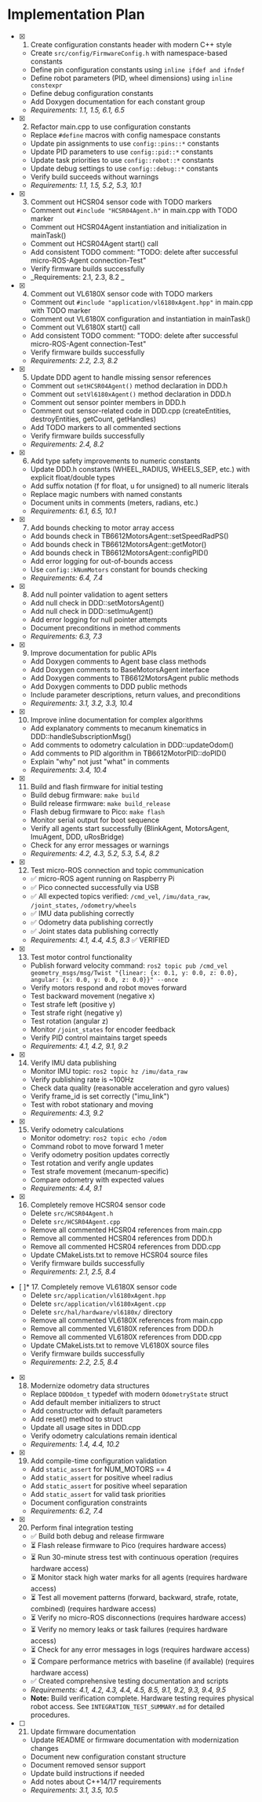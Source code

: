 # Implementation Plan

- [x] 1. Create configuration constants header with modern C++ style
  - Create `src/config/FirmwareConfig.h` with namespace-based constants
  - Define pin configuration constants using `inline ifdef and ifndef`
  - Define robot parameters (PID, wheel dimensions) using `inline constexpr`
  - Define debug configuration constants
  - Add Doxygen documentation for each constant group
  - _Requirements: 1.1, 1.5, 6.1, 6.5_

- [x] 2. Refactor main.cpp to use configuration constants
  - Replace `#define` macros with config namespace constants
  - Update pin assignments to use `config::pins::*` constants
  - Update PID parameters to use `config::pid::*` constants
  - Update task priorities to use `config::robot::*` constants
  - Update debug settings to use `config::debug::*` constants
  - Verify build succeeds without warnings
  - _Requirements: 1.1, 1.5, 5.2, 5.3, 10.1_

- [x] 3. Comment out HCSR04 sensor code with TODO markers
  - Comment out `#include "HCSR04Agent.h"` in main.cpp with TODO marker
  - Comment out HCSR04Agent instantiation and initialization in mainTask()
  - Comment out HCSR04Agent start() call
  - Add consistent TODO comment: "TODO: delete after successful micro-ROS-Agent connection-Test"
  - Verify firmware builds successfully
  - _Requirements: 2.1, 2.3, 8.2  _

- [x] 4. Comment out VL6180X sensor code with TODO markers
  - Comment out `#include "application/vl6180xAgent.hpp"` in main.cpp with TODO marker
  - Comment out VL6180X configuration and instantiation in mainTask()
  - Comment out VL6180X start() call
  - Add consistent TODO comment: "TODO: delete after successful micro-ROS-Agent connection-Test"
  - Verify firmware builds successfully
  - _Requirements: 2.2, 2.3, 8.2_

- [x] 5. Update DDD agent to handle missing sensor references
  - Comment out `setHCSR04Agent()` method declaration in DDD.h
  - Comment out `setVl6180xAgent()` method declaration in DDD.h
  - Comment out sensor pointer members in DDD.h
  - Comment out sensor-related code in DDD.cpp (createEntities, destroyEntities, getCount, getHandles)
  - Add TODO markers to all commented sections
  - Verify firmware builds successfully
  - _Requirements: 2.4, 8.2_

- [x] 6. Add type safety improvements to numeric constants
  - Update DDD.h constants (WHEEL_RADIUS, WHEELS_SEP, etc.) with explicit float/double types
  - Add suffix notation (f for float, u for unsigned) to all numeric literals
  - Replace magic numbers with named constants
  - Document units in comments (meters, radians, etc.)
  - _Requirements: 6.1, 6.5, 10.1_

- [x] 7. Add bounds checking to motor array access
  - Add bounds check in TB6612MotorsAgent::setSpeedRadPS()
  - Add bounds check in TB6612MotorsAgent::getMotor()
  - Add bounds check in TB6612MotorsAgent::configPID()
  - Add error logging for out-of-bounds access
  - Use `config::kNumMotors` constant for bounds checking
  - _Requirements: 6.4, 7.4_

- [x] 8. Add null pointer validation to agent setters
  - Add null check in DDD::setMotorsAgent()
  - Add null check in DDD::setImuAgent()
  - Add error logging for null pointer attempts
  - Document preconditions in method comments
  - _Requirements: 6.3, 7.3_

- [x] 9. Improve documentation for public APIs
  - Add Doxygen comments to Agent base class methods
  - Add Doxygen comments to BaseMotorsAgent interface
  - Add Doxygen comments to TB6612MotorsAgent public methods
  - Add Doxygen comments to DDD public methods
  - Include parameter descriptions, return values, and preconditions
  - _Requirements: 3.1, 3.2, 3.3, 10.4_

- [x] 10. Improve inline documentation for complex algorithms
  - Add explanatory comments to mecanum kinematics in DDD::handleSubscriptionMsg()
  - Add comments to odometry calculation in DDD::updateOdom()
  - Add comments to PID algorithm in TB6612MotorPID::doPID()
  - Explain "why" not just "what" in comments
  - _Requirements: 3.4, 10.4_

- [x] 11. Build and flash firmware for initial testing
  - Build debug firmware: `make build`
  - Build release firmware: `make build_release`
  - Flash debug firmware to Pico: `make flash`
  - Monitor serial output for boot sequence
  - Verify all agents start successfully (BlinkAgent, MotorsAgent, ImuAgent, DDD, uRosBridge)
  - Check for any error messages or warnings
  - _Requirements: 4.2, 4.3, 5.2, 5.3, 5.4, 8.2_

- [x] 12. Test micro-ROS connection and topic communication
  - ✅ micro-ROS agent running on Raspberry Pi
  - ✅ Pico connected successfully via USB
  - ✅ All expected topics verified: `/cmd_vel`, `/imu/data_raw`, `/joint_states`, `/odometry/wheels`
  - ✅ IMU data publishing correctly
  - ✅ Odometry data publishing correctly
  - ✅ Joint states data publishing correctly
  - _Requirements: 4.1, 4.4, 4.5, 8.3_ ✅ VERIFIED

- [x] 13. Test motor control functionality
  - Publish forward velocity command: `ros2 topic pub /cmd_vel geometry_msgs/msg/Twist "{linear: {x: 0.1, y: 0.0, z: 0.0}, angular: {x: 0.0, y: 0.0, z: 0.0}}" --once`
  - Verify motors respond and robot moves forward
  - Test backward movement (negative x)
  - Test strafe left (positive y)
  - Test strafe right (negative y)
  - Test rotation (angular z)
  - Monitor `/joint_states` for encoder feedback
  - Verify PID control maintains target speeds
  - _Requirements: 4.1, 4.2, 9.1, 9.2_

- [x] 14. Verify IMU data publishing
  - Monitor IMU topic: `ros2 topic hz /imu/data_raw`
  - Verify publishing rate is ~100Hz
  - Check data quality (reasonable acceleration and gyro values)
  - Verify frame_id is set correctly ("imu_link")
  - Test with robot stationary and moving
  - _Requirements: 4.3, 9.2_

- [x] 15. Verify odometry calculations
  - Monitor odometry: `ros2 topic echo /odom`
  - Command robot to move forward 1 meter
  - Verify odometry position updates correctly
  - Test rotation and verify angle updates
  - Test strafe movement (mecanum-specific)
  - Compare odometry with expected values
  - _Requirements: 4.4, 9.1_

- [x] 16. Completely remove HCSR04 sensor code
  - Delete `src/HCSR04Agent.h`
  - Delete `src/HCSR04Agent.cpp`
  - Remove all commented HCSR04 references from main.cpp
  - Remove all commented HCSR04 references from DDD.h
  - Remove all commented HCSR04 references from DDD.cpp
  - Update CMakeLists.txt to remove HCSR04 source files
  - Verify firmware builds successfully
  - _Requirements: 2.1, 2.5, 8.4_

- [ ]* 17. Completely remove VL6180X sensor code
  - Delete `src/application/vl6180xAgent.hpp`
  - Delete `src/application/vl6180xAgent.cpp`
  - Delete `src/hal/hardware/vl6180x/` directory
  - Remove all commented VL6180X references from main.cpp
  - Remove all commented VL6180X references from DDD.h
  - Remove all commented VL6180X references from DDD.cpp
  - Update CMakeLists.txt to remove VL6180X source files
  - Verify firmware builds successfully
  - _Requirements: 2.2, 2.5, 8.4_

- [x] 18. Modernize odometry data structures
  - Replace `DDDOdom_t` typedef with modern `OdometryState` struct
  - Add default member initializers to struct
  - Add constructor with default parameters
  - Add reset() method to struct
  - Update all usage sites in DDD.cpp
  - Verify odometry calculations remain identical
  - _Requirements: 1.4, 4.4, 10.2_

- [x] 19. Add compile-time configuration validation
  - Add `static_assert` for NUM_MOTORS == 4
  - Add `static_assert` for positive wheel radius
  - Add `static_assert` for positive wheel separation
  - Add `static_assert` for valid task priorities
  - Document configuration constraints
  - _Requirements: 6.2, 7.4_

- [x] 20. Perform final integration testing
  - ✅ Build both debug and release firmware
  - ⏳ Flash release firmware to Pico (requires hardware access)
  - ⏳ Run 30-minute stress test with continuous operation (requires hardware access)
  - ⏳ Monitor stack high water marks for all agents (requires hardware access)
  - ⏳ Test all movement patterns (forward, backward, strafe, rotate, combined) (requires hardware access)
  - ⏳ Verify no micro-ROS disconnections (requires hardware access)
  - ⏳ Verify no memory leaks or task failures (requires hardware access)
  - ⏳ Check for any error messages in logs (requires hardware access)
  - ⏳ Compare performance metrics with baseline (if available) (requires hardware access)
  - ✅ Created comprehensive testing documentation and scripts
  - _Requirements: 4.1, 4.2, 4.3, 4.4, 4.5, 8.5, 9.1, 9.2, 9.3, 9.4, 9.5_
  - **Note:** Build verification complete. Hardware testing requires physical robot access. See `INTEGRATION_TEST_SUMMARY.md` for detailed procedures.

- [ ] 21. Update firmware documentation
  - Update README or firmware documentation with modernization changes
  - Document new configuration constant structure
  - Document removed sensor support
  - Update build instructions if needed
  - Add notes about C++14/17 requirements
  - _Requirements: 3.1, 3.5, 10.5_
